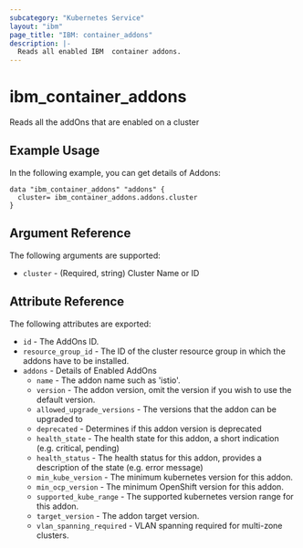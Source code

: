 ```yaml
---
subcategory: "Kubernetes Service"
layout: "ibm"
page_title: "IBM: container_addons"
description: |-
  Reads all enabled IBM  container addons.
---
```


# ibm\_container_addons

Reads all the addOns that are enabled on a cluster

## Example Usage

In the following example, you can get details of Addons:

```hcl
data "ibm_container_addons" "addons" {
  cluster= ibm_container_addons.addons.cluster
}

```

## Argument Reference

The following arguments are supported:

* `cluster` - (Required, string) Cluster Name or ID

## Attribute Reference

The following attributes are exported:

* `id` - The AddOns ID.
* `resource_group_id` - The ID of the cluster resource group in which the addons have to be installed.
* `addons` - Details of Enabled AddOns
  * `name` - The addon name such as 'istio'.
  * `version` - The addon version, omit the version if you wish to use the default version.
  * `allowed_upgrade_versions` - The versions that the addon can be upgraded to 
  * `deprecated` - Determines if this addon version is deprecated
  * `health_state` - The health state for this addon, a short indication (e.g. critical, pending)
  * `health_status` - The health status for this addon, provides a description of the state (e.g. error message)
  * `min_kube_version` - The minimum kubernetes version for this addon.
  * `min_ocp_version` - The minimum OpenShift version for this addon.
  * `supported_kube_range` - The supported kubernetes version range for this addon.
  * `target_version` - The addon target version.
  * `vlan_spanning_required` - VLAN spanning required for multi-zone clusters.